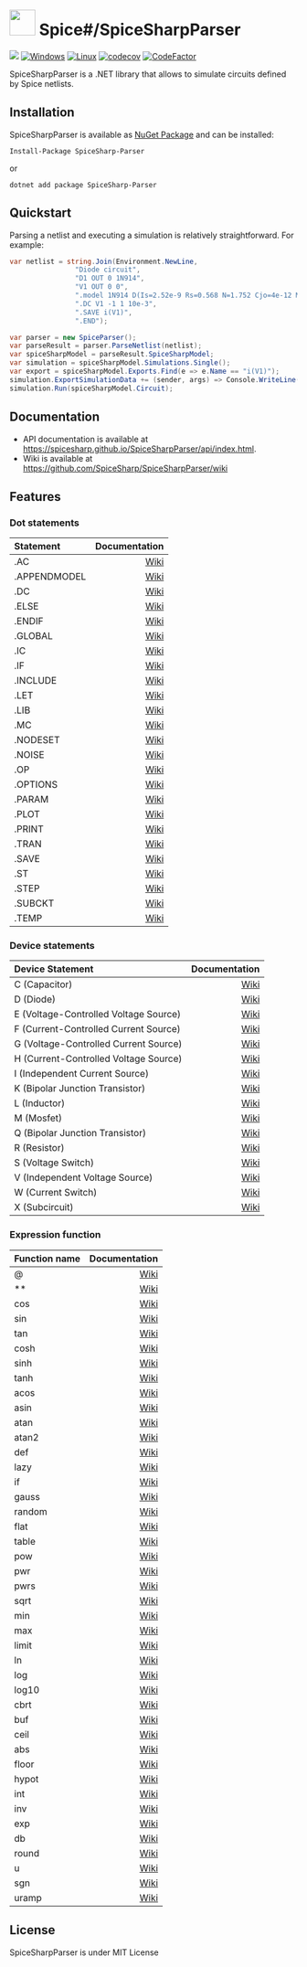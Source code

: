# <img src="https://spicesharp.github.io/SpiceSharp/api/images/logo_full.svg" width="45px" /> Spice#/SpiceSharpParser
 [<img src="https://img.shields.io/nuget/vpre/SpiceSharp-Parser.svg">]( https://www.nuget.org/packages/SpiceSharp-Parser)
[![Windows](https://ci.appveyor.com/api/projects/status/d8tpj2hm3hcullmw/branch/master?svg=true)](https://ci.appveyor.com/project/marcin-golebiowski/spicesharpparser/branch/master)
[![Linux](https://travis-ci.org/SpiceSharp/SpiceSharpParser.svg?branch=master)](https://travis-ci.org/SpiceSharp/SpiceSharpParser?branch=master)
[![codecov](https://codecov.io/gh/SpiceSharp/SpiceSharpParser/branch/master/graph/badge.svg)](https://codecov.io/gh/SpiceSharp/SpiceSharpParser)
[![CodeFactor](https://www.codefactor.io/repository/github/spicesharp/spicesharpparser/badge)](https://www.codefactor.io/repository/github/spicesharp/spicesharpparser)

SpiceSharpParser is a .NET library that allows to simulate circuits defined by Spice netlists.

## Installation

SpiceSharpParser is available as [NuGet Package](https://www.nuget.org/packages/SpiceSharp-Parser) and can be installed:

```
Install-Package SpiceSharp-Parser
```
or 

```
dotnet add package SpiceSharp-Parser
```

## Quickstart

Parsing a netlist and executing a simulation is relatively straightforward. For example:

```csharp
var netlist = string.Join(Environment.NewLine,
                "Diode circuit",
                "D1 OUT 0 1N914",
                "V1 OUT 0 0",
                ".model 1N914 D(Is=2.52e-9 Rs=0.568 N=1.752 Cjo=4e-12 M=0.4 tt=20e-9)",
                ".DC V1 -1 1 10e-3",
                ".SAVE i(V1)",
                ".END");

var parser = new SpiceParser();
var parseResult = parser.ParseNetlist(netlist);
var spiceSharpModel = parseResult.SpiceSharpModel;
var simulation = spiceSharpModel.Simulations.Single();
var export = spiceSharpModel.Exports.Find(e => e.Name == "i(V1)");
simulation.ExportSimulationData += (sender, args) => Console.WriteLine(export.Extract());
simulation.Run(spiceSharpModel.Circuit);    

```

## Documentation
* API documentation is available at <https://spicesharp.github.io/SpiceSharpParser/api/index.html>.
* Wiki is available at <https://github.com/SpiceSharp/SpiceSharpParser/wiki>


## Features
### Dot statements
|  Statement  |  Documentation   |
|:------------|-----------------------:|
|.AC          |[Wiki](https://github.com/SpiceSharp/SpiceSharpParser/wiki/.AC)|
|.APPENDMODEL |[Wiki](https://github.com/SpiceSharp/SpiceSharpParser/wiki/.APPENDMODEL)|
|.DC          |[Wiki](https://github.com/SpiceSharp/SpiceSharpParser/wiki/.DC)|
|.ELSE        |[Wiki](https://github.com/SpiceSharp/SpiceSharpParser/wiki/.ELSE)|
|.ENDIF       |[Wiki](https://github.com/SpiceSharp/SpiceSharpParser/wiki/.ENDIF)|
|.GLOBAL      |[Wiki](https://github.com/SpiceSharp/SpiceSharpParser/wiki/.GLOBAL)|         
|.IC          |[Wiki](https://github.com/SpiceSharp/SpiceSharpParser/wiki/.IC)|
|.IF          |[Wiki](https://github.com/SpiceSharp/SpiceSharpParser/wiki/.IF)|
|.INCLUDE     |[Wiki](https://github.com/SpiceSharp/SpiceSharpParser/wiki/.INCLUDE)|
|.LET         |[Wiki](https://github.com/SpiceSharp/SpiceSharpParser/wiki/.LET)|
|.LIB         |[Wiki](https://github.com/SpiceSharp/SpiceSharpParser/wiki/.LIB)|
|.MC          |[Wiki](https://github.com/SpiceSharp/SpiceSharpParser/wiki/.MC)|
|.NODESET     |[Wiki](https://github.com/SpiceSharp/SpiceSharpParser/wiki/.NODESET)|
|.NOISE       |[Wiki](https://github.com/SpiceSharp/SpiceSharpParser/wiki/.NOISE)|
|.OP          |[Wiki](https://github.com/SpiceSharp/SpiceSharpParser/wiki/.OP)|
|.OPTIONS     |[Wiki](https://github.com/SpiceSharp/SpiceSharpParser/wiki/.OPTIONS)|
|.PARAM       |[Wiki](https://github.com/SpiceSharp/SpiceSharpParser/wiki/.PARAM)|
|.PLOT        |[Wiki](https://github.com/SpiceSharp/SpiceSharpParser/wiki/.PLOT)|
|.PRINT       |[Wiki](https://github.com/SpiceSharp/SpiceSharpParser/wiki/.PRINT)|
|.TRAN        |[Wiki](https://github.com/SpiceSharp/SpiceSharpParser/wiki/.TRAN)|
|.SAVE        |[Wiki](https://github.com/SpiceSharp/SpiceSharpParser/wiki/.SAVE)|
|.ST          |[Wiki](https://github.com/SpiceSharp/SpiceSharpParser/wiki/.ST)||
|.STEP        |[Wiki](https://github.com/SpiceSharp/SpiceSharpParser/wiki/.STEP)|
|.SUBCKT      |[Wiki](https://github.com/SpiceSharp/SpiceSharpParser/wiki/.SUBCKT)|
|.TEMP        |[Wiki](https://github.com/SpiceSharp/SpiceSharpParser/wiki/.TEMP)|

### Device statements
| Device Statement  |  Documentation   |
|:------------|-----------------------:|
|C (Capacitor)|[Wiki](https://github.com/SpiceSharp/SpiceSharpParser/wiki/C)|
|D (Diode)|[Wiki](https://github.com/SpiceSharp/SpiceSharpParser/wiki/D)|
|E (Voltage-Controlled Voltage Source)|[Wiki](https://github.com/SpiceSharp/SpiceSharpParser/wiki/E)|
|F (Current-Controlled Current Source)|[Wiki](https://github.com/SpiceSharp/SpiceSharpParser/wiki/F)|
|G (Voltage-Controlled Current Source)|[Wiki](https://github.com/SpiceSharp/SpiceSharpParser/wiki/G)|
|H (Current-Controlled Voltage Source)|[Wiki](https://github.com/SpiceSharp/SpiceSharpParser/wiki/H)|
|I (Independent Current Source)|[Wiki](https://github.com/SpiceSharp/SpiceSharpParser/wiki/I)|
|K (Bipolar Junction Transistor)|[Wiki](https://github.com/SpiceSharp/SpiceSharpParser/wiki/K)|
|L (Inductor)|[Wiki](https://github.com/SpiceSharp/SpiceSharpParser/wiki/L)|
|M (Mosfet)|[Wiki](https://github.com/SpiceSharp/SpiceSharpParser/wiki/M)|
|Q (Bipolar Junction Transistor)|[Wiki](https://github.com/SpiceSharp/SpiceSharpParser/wiki/Q)|
|R (Resistor)|[Wiki](https://github.com/SpiceSharp/SpiceSharpParser/wiki/R)|
|S (Voltage Switch)|[Wiki](https://github.com/SpiceSharp/SpiceSharpParser/wiki/S)|
|V (Independent Voltage Source)|[Wiki](https://github.com/SpiceSharp/SpiceSharpParser/wiki/V)|
|W (Current Switch)|[Wiki](https://github.com/SpiceSharp/SpiceSharpParser/wiki/W)|
|X (Subcircuit)|[Wiki](https://github.com/SpiceSharp/SpiceSharpParser/wiki/X)|

### Expression function
|  Function name  |  Documentation  |
|:------------|---------------------:|
|@      |[Wiki](https://github.com/SpiceSharp/SpiceSharpParser/wiki/@)|
|**        |[Wiki](https://github.com/SpiceSharp/SpiceSharpParser/wiki/**)|
|cos      |[Wiki](https://github.com/SpiceSharp/SpiceSharpParser/wiki/cos)|        
|sin         |[Wiki](https://github.com/SpiceSharp/SpiceSharpParser/wiki/sin)|
|tan     |[Wiki](https://github.com/SpiceSharp/SpiceSharpParser/wiki/tan)|
|cosh       |[Wiki](https://github.com/SpiceSharp/SpiceSharpParser/wiki/cosh)|
|sinh     |[Wiki](https://github.com/SpiceSharp/SpiceSharpParser/wiki/sinh)|
|tanh        |[Wiki](https://github.com/SpiceSharp/SpiceSharpParser/wiki/tanh)|
|acos        |[Wiki](https://github.com/SpiceSharp/SpiceSharpParser/wiki/acos)|
|asin         |[Wiki](https://github.com/SpiceSharp/SpiceSharpParser/wiki/asin)|
|atan        |[Wiki](https://github.com/SpiceSharp/SpiceSharpParser/wiki/atan)|
|atan2          |[Wiki](https://github.com/SpiceSharp/SpiceSharpParser/wiki/atan2)|
|def          |[Wiki](https://github.com/SpiceSharp/SpiceSharpParser/wiki/def)|
|lazy       |[Wiki](https://github.com/SpiceSharp/SpiceSharpParser/wiki/lazy)|
|if          |[Wiki](https://github.com/SpiceSharp/SpiceSharpParser/wiki/if)|
|gauss     |[Wiki](https://github.com/SpiceSharp/SpiceSharpParser/wiki/gauss)|
|random |[Wiki](https://github.com/SpiceSharp/SpiceSharpParser/wiki/random)|
|flat        |[Wiki](https://github.com/SpiceSharp/SpiceSharpParser/wiki/flat)|
|table         |[Wiki](https://github.com/SpiceSharp/SpiceSharpParser/wiki/table)|
|pow          |[Wiki](https://github.com/SpiceSharp/SpiceSharpParser/wiki/pow)|
|pwr        |[Wiki](https://github.com/SpiceSharp/SpiceSharpParser/wiki/pwr)|
|pwrs       |[Wiki](https://github.com/SpiceSharp/SpiceSharpParser/wiki/pwrs)|
|sqrt          |[Wiki](https://github.com/SpiceSharp/SpiceSharpParser/wiki/sqrt)|
|min       |[Wiki](https://github.com/SpiceSharp/SpiceSharpParser/wiki/min)|
|max          |[Wiki](https://github.com/SpiceSharp/SpiceSharpParser/wiki/max)|
|limit          |[Wiki](https://github.com/SpiceSharp/SpiceSharpParser/wiki/limit)|
|ln          |[Wiki](https://github.com/SpiceSharp/SpiceSharpParser/wiki/ln)|
|log          |[Wiki](https://github.com/SpiceSharp/SpiceSharpParser/wiki/log)|
|log10          |[Wiki](https://github.com/SpiceSharp/SpiceSharpParser/wiki/log10)|
|cbrt          |[Wiki](https://github.com/SpiceSharp/SpiceSharpParser/wiki/cbrt)|
|buf          |[Wiki](https://github.com/SpiceSharp/SpiceSharpParser/wiki/buf)|
|ceil          |[Wiki](https://github.com/SpiceSharp/SpiceSharpParser/wiki/ceil)|
|abs          |[Wiki](https://github.com/SpiceSharp/SpiceSharpParser/wiki/abs)|
|floor          |[Wiki](https://github.com/SpiceSharp/SpiceSharpParser/wiki/floor)|
|hypot          |[Wiki](https://github.com/SpiceSharp/SpiceSharpParser/wiki/hypot)|
|int          |[Wiki](https://github.com/SpiceSharp/SpiceSharpParser/wiki/int)|
|inv          |[Wiki](https://github.com/SpiceSharp/SpiceSharpParser/wiki/inv)|
|exp          |[Wiki](https://github.com/SpiceSharp/SpiceSharpParser/wiki/exp)|
|db          |[Wiki](https://github.com/SpiceSharp/SpiceSharpParser/wiki/db)|
|round          |[Wiki](https://github.com/SpiceSharp/SpiceSharpParser/wiki/round)|
|u          |[Wiki](https://github.com/SpiceSharp/SpiceSharpParser/wiki/u)|
|sgn          |[Wiki](https://github.com/SpiceSharp/SpiceSharpParser/wiki/sgn)|
|uramp          |[Wiki](https://github.com/SpiceSharp/SpiceSharpParser/wiki/uramp)|

## License
SpiceSharpParser is under MIT License
